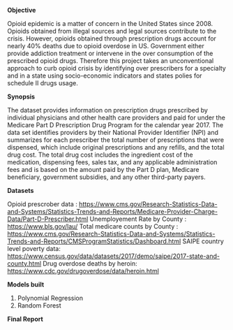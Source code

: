 **Objective**

Opioid epidemic is a matter of concern in the United States since 2008. Opioids obtained from illegal sources and legal sources contribute to the crisis. However, opioids obtained through prescription drugs account for nearly 40% deaths due to opioid overdose in US. Government either provide addiction treatment or intervene in the over consumption of the prescribed opioid drugs. Therefore this project takes an unconventional approach to curb opioid crisis by identifying over prescribers for a specialty and in a state using socio-economic indicators and states polies for schedule II drugs usage.


**Synopsis**

The dataset provides information on prescription drugs prescribed by individual physicians and other health care providers and paid for under the Medicare Part D Prescription Drug Program for the calendar year 2017. The data set identifies providers by their National Provider Identifier (NPI) and summarizes for each prescriber the total number of prescriptions that were dispensed, which include original prescriptions and any refills, and the total drug cost. The total drug cost includes the ingredient cost of the medication, dispensing fees, sales tax, and any applicable administration fees and is based on the amount paid by the Part D plan, Medicare beneficiary, government subsidies, and any other third-party payers.

**Datasets**

Opioid prescrober data : https://www.cms.gov/Research-Statistics-Data-and-Systems/Statistics-Trends-and-Reports/Medicare-Provider-Charge-Data/Part-D-Prescriber.html
Unemployement Rate by County : https://www.bls.gov/lau/
Total medicare counts by County : https://www.cms.gov/Research-Statistics-Data-and-Systems/Statistics-Trends-and-Reports/CMSProgramStatistics/Dashboard.html
SAIPE country level poverty data: https://www.census.gov/data/datasets/2017/demo/saipe/2017-state-and-county.html
Drug overdose deaths by heroin: https://www.cdc.gov/drugoverdose/data/heroin.html

**Models built**
1) Polynomial Regression
2) Random Forest

**Final Report**


